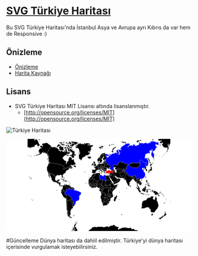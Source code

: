 # [SVG Türkiye Haritası](http://dnomak.com/svg-turkiye-haritasi/)

Bu SVG Türkiye Haritası'nda İstanbul Asya ve Avrupa ayrı Kıbrıs da var hem de Responsive :)

## Önizleme
 - [Önizleme](http://dnomak.com/svg-turkiye-haritasi/)
 - [Harita Kaynağı](https://commons.wikimedia.org/wiki/File:Turkey_provinces_blank_gray.svg)

## Lisans
- SVG Türkiye Haritası MIT Lisansı altında lisanslanmıştır.
  - [http://opensource.org/licenses/MIT](http://opensource.org/licenses/MIT)


 ![Türkiye Haritası](https://raw.githubusercontent.com/dnomak/svg-turkiye-haritasi/master/screenshot/turkiye.png)

 ![Dünya Haritası](https://raw.githubusercontent.com/dnomak/svg-turkiye-haritasi/master/screenshot/dunya.png)


#Güncelleme
Dünya haritası da dahiil edilmiştir. Türkiye'yi dünya haritası içerisinde vurgulamak isteyebilirsiniz.
